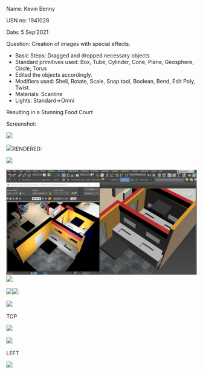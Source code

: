 ﻿Name: Kevin Benny

USN no: 1941028

Date: 5 Sep’2021

Question: Creation of images with special effects.

- Basic Steps: Dragged and dropped necessary objects.
- Standard primitives used: Box, Tube, Cylinder, Cone, Plane, Geosphere, Circle, Torus
- Edited the objects accordingly.
- Modifiers used: Shell, Rotate, Scale, Snap tool, Boolean, Bend, Edit Poly, Twist.
- Materials: Scanline
- Lights: Standard->Omni

Resulting in a Stunning Food Court

Screenshot:

![](Image/Aspose.Words.044cf860-a3f5-4b86-9e79-3986b13be897.001.png)


![](Image/Aspose.Words.044cf860-a3f5-4b86-9e79-3986b13be897.002.png)RENDERED:

![](Image/Aspose.Words.044cf860-a3f5-4b86-9e79-3986b13be897.003.png)

![](Image/Aspose.Words.044cf860-a3f5-4b86-9e79-3986b13be897.004.jpeg)![](Image/Aspose.Words.044cf860-a3f5-4b86-9e79-3986b13be897.005.png)

![](Image/Aspose.Words.044cf860-a3f5-4b86-9e79-3986b13be897.006.png)![](Image/Aspose.Words.044cf860-a3f5-4b86-9e79-3986b13be897.007.png)

![](Image/Aspose.Words.044cf860-a3f5-4b86-9e79-3986b13be897.008.png)

TOP

![](Image/Aspose.Words.044cf860-a3f5-4b86-9e79-3986b13be897.009.png)

![](Image/Aspose.Words.044cf860-a3f5-4b86-9e79-3986b13be897.010.png)

LEFT

![](Image/Aspose.Words.044cf860-a3f5-4b86-9e79-3986b13be897.011.png)




